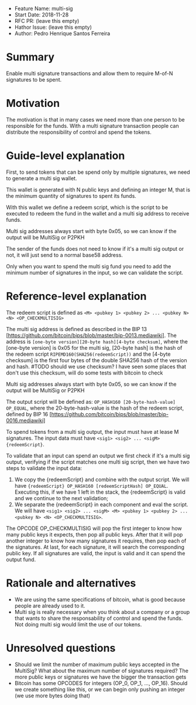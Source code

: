 - Feature Name: multi-sig
- Start Date: 2018-11-28
- RFC PR: (leave this empty)
- Hathor Issue: (leave this empty)
- Author: Pedro Henrique Santos Ferreira

# Summary
[summary]: #summary

Enable multi signature transactions and allow them to require M-of-N signatures to be spent.

# Motivation
[motivation]: #motivation

The motivation is that in many cases we need more than one person to be responsible for the funds. With a multi signature transaction people can distribute the responsibility of control and spend the tokens.

# Guide-level explanation
[guide-level-explanation]: #guide-level-explanation

First, to send tokens that can be spend only by multiple signatures, we need to generate a multi sig wallet.

This wallet is generated with N public keys and defining an integer M, that is the minimum quantity of signatures to spent its funds.

With this wallet we define a redeem script, which is the script to be executed to redeem the fund in the wallet and a multi sig address to receive funds.

Multi sig addresses always start with byte 0x05, so we can know if the output will be MultiSig or P2PKH

The sender of the funds does not need to know if it's a multi sig output or not, it will just send to a normal base58 address.

Only when you want to spend the multi sig fund you need to add the minimum number of signatures in the input, so we can validate the script.

# Reference-level explanation
[reference-level-explanation]: #reference-level-explanation

The redeem script is defined as `<M> <pubkey 1> <pubkey 2> ... <pubkey N> <N> <OP_CHECKMULTISIG>`

The multi sig address is defined as described in the BIP 13 [https://github.com/bitcoin/bips/blob/master/bip-0013.mediawiki]. The address is `[one-byte version][20-byte hash][4-byte checksum]`, where the [one-byte version] is 0x05 for the multi sig, [20-byte hash] is the hash of the redeem script `RIPEMD160(SHA256(redeemScript))` and the [4-byte checksum] is the first four bytes of the double SHA256 hash of the version and hash. #TODO should we use checksum? I have seen some places that don't use this checksum, will do some tests with bitcoin to check

Multi sig addresses always start with byte 0x05, so we can know if the output will be MultiSig or P2PKH

The output script will be defined as: `OP_HASH160 [20-byte-hash-value] OP_EQUAL`, where the 20-byte-hash-value is the hash of the redeem script, defined by BIP 16 [https://github.com/bitcoin/bips/blob/master/bip-0016.mediawiki]

To spend tokens from a multi sig output, the input must have at lease M signatures. The input data must have `<sig1> <sig2> ... <sigM> {redeemScript}`.

To validate that an input can spend an output we first check if it's a multi sig output, verifying if the script matches one multi sig script, then we have two steps to validate the input data:

1. We copy the {redeemScript} and combine with the output script. We will have `{redeemScript} OP_HASH160 [redeemScriptHash] OP_EQUAL`. Executing this, if we have 1 left in the stack, the {redeemScript} is valid and we continue to the next validation;
2. We separate the {redeemScript} in each component and eval the script. We will have `<sig1> <sig2> ... <sigM> <M> <pubkey 1> <pubkey 2> ... <pubkey N> <N> <OP_CHECKMULTISIG>`. 

The OPCODE OP_CHECKMULTISIG will pop the first integer to know how many public keys it expects, then pop all public keys. After that it will pop another integer to know how many signatures it requires, then pop each of the signatures. At last, for each signature, it will search the corresponding public key. If all signatures are valid, the input is valid and it can spend the output fund.

# Rationale and alternatives
[rationale-and-alternatives]: #rationale-and-alternatives

- We are using the same specifications of bitcoin, what is good because people are already used to it.
- Multi sig is really necessary when you think about a company or a group that wants to share the responsability of control and spend the funds. Not doing multi sig would limit the use of our tokens.

# Unresolved questions
[unresolved-questions]: #unresolved-questions

- Should we limit the number of maximum public keys accepted in the MultiSig? What about the maximum number of signatures required? The more public keys or signatures we have the bigger the transaction gets
- Bitcoin has some OPCODES for integers (OP_0, OP_1, ..., OP_16). Should we create something like this, or we can begin only pushing an integer (we use more bytes doing that)